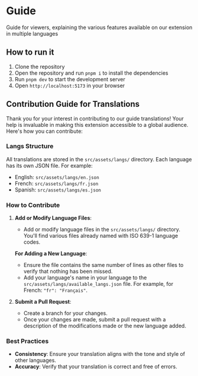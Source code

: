 # Guide

Guide for viewers, explaining the various features available on our extension in multiple languages

## How to run it

1. Clone the repository
2. Open the repository and run `pnpm i` to install the dependencies
3. Run `pnpm dev` to start the development server
4. Open `http://localhost:5173` in your browser

## Contribution Guide for Translations

Thank you for your interest in contributing to our guide translations! Your help is invaluable in making this extension accessible to a global audience. Here's how you can contribute:

### Langs Structure

All translations are stored in the `src/assets/langs/` directory. Each language has its own JSON file. For example:

- English: `src/assets/langs/en.json`
- French: `src/assets/langs/fr.json`
- Spanish: `src/assets/langs/es.json`

### How to Contribute

1. **Add or Modify Language Files**:
    - Add or modify language files in the `src/assets/langs/` directory. You'll find various files already named with ISO 639-1 language codes.

    **For Adding a New Language**:
    - Ensure the file contains the same number of lines as other files to verify that nothing has been missed.
    - Add your language's name in your language to the `src/assets/langs/available_langs.json` file. For example, for French: `"fr": "Français"`.

2. **Submit a Pull Request**:
    - Create a branch for your changes.
    - Once your changes are made, submit a pull request with a description of the modifications made or the new language added.

### Best Practices

- **Consistency**: Ensure your translation aligns with the tone and style of other languages.
- **Accuracy**: Verify that your translation is correct and free of errors.
